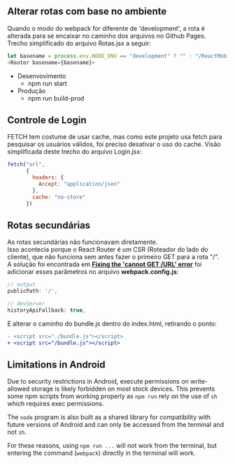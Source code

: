 ## Alterar rotas com base no ambiente

Quando o modo do webpack for diferente de 'development', a rota é alterada para se encaixar no caminho dos arquivos no Github Pages. Trecho simplificado do arquivo Rotas.jsx a seguir:

```javascript
let basename = process.env.NODE_ENV == "development" ? "" : "/ReactMobile/dist"
<Router basename={basename}>
```

- Desenvovimento
  - npm run start
- Produção
  - npm run build-prod

## Controle de Login

FETCH tem costume de usar cache, mas como este projeto usa fetch para pesquisar os usuários válidos, foi preciso desativar o uso do cache. Visão simplificada deste trecho do arquivo Login.jsx:

```javascript
fetch("url",
      {
        headers: {
          Accept: "application/json"
        },
        cache: "no-store"
      })
```

## Rotas secundárias

As rotas secundárias não funcionavam diretamente.<br>
Isso acontecia porque o React Router é um CSR (Roteador do lado do cliente), que não funciona sem antes fazer o primeiro GET para a rota "/".<br>
A solução foi encontrada em  **[Fixing the 'cannot GET /URL' error](https://ui.dev/react-router-cannot-get-url-refresh)** foi adicionar esses parâmetros no arquivo **webpack.config.js**:

```javascript
// output
publicPath: '/',

// devServer
historyApiFallback: true,
```

E alterar o caminho do bundle.js dentro do index.html, retirando o ponto:

```diff
- <script src="./bundle.js"></script>
+ <script src="/bundle.js"></script>
```

## Limitations in Android

Due to security restrictions in Android, execute permissions on write-allowed storage is likely forbidden on most stock devices. This prevents some npm scripts from working properly as `npm run` rely on the use of `sh` which requires exec permissions.

The `node` program is also built as a shared library for compatibility with future versions of Android and can only be accessed from the terminal and not `sh`.

For these reasons, using `npm run ...` will not work from the terminal, but entering the command (`webpack`) directly in the terminal will work.
